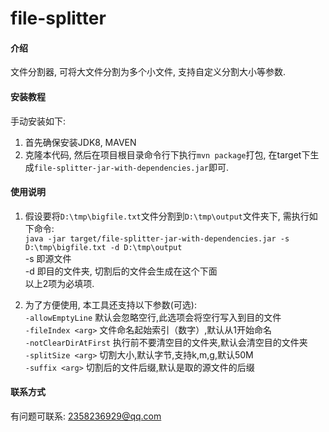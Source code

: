 # file-splitter

#### 介绍
文件分割器, 可将大文件分割为多个小文件, 支持自定义分割大小等参数.


#### 安装教程


手动安装如下:  
1. 首先确保安装JDK8, MAVEN  
2. 克隆本代码, 然后在项目根目录命令行下执行`mvn package`打包, 在target下生成`file-splitter-jar-with-dependencies.jar`即可.  



#### 使用说明

1. 假设要将`D:\tmp\bigfile.txt`文件分割到`D:\tmp\output`文件夹下, 需执行如下命令:  
`java -jar target/file-splitter-jar-with-dependencies.jar -s D:\tmp\bigfile.txt -d D:\tmp\output`  
-s 即源文件  
-d 即目的文件夹, 切割后的文件会生成在这个下面   
以上2项为必填项.  

2. 为了方便使用, 本工具还支持以下参数(可选):  
`-allowEmptyLine`             默认会忽略空行,此选项会将空行写入到目的文件  
`-fileIndex <arg>`            文件命名起始索引（数字）,默认从1开始命名  
`-notClearDirAtFirst`         执行前不要清空目的文件夹,默认会清空目的文件夹  
`-splitSize <arg>`            切割大小,默认字节,支持k,m,g,默认50M  
`-suffix <arg>`               切割后的文件后缀,默认是取的源文件的后缀  


#### 联系方式  
有问题可联系: 2358236929@qq.com